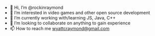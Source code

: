 - 👋 Hi, I’m @rockinraymond
- 👀 I’m interested in video games and other open source development
- 🌱 I’m currently working with/learning JS, Java, C++
- 💞️ I’m looking to collaborate on anything to gain experience
- 📫 How to reach me wyattcraymond@gmail.com

<!---
rockinraymond/rockinraymond is a ✨ special ✨ repository because its `README.md` (this file) appears on your GitHub profile.
You can click the Preview link to take a look at your changes.
--->
